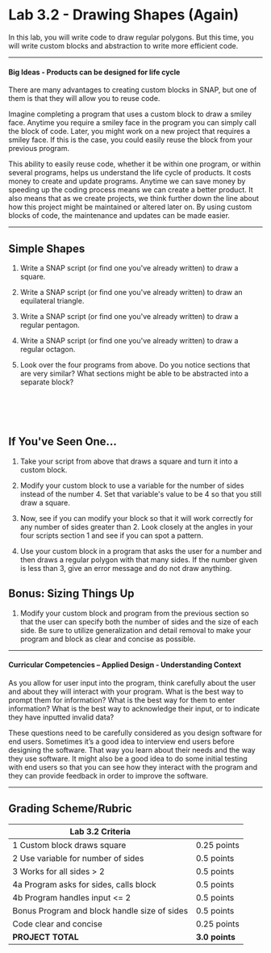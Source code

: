 # Lab 3.2 - Drawing Shapes (Again)

In this lab, you will write code to draw regular polygons.  But this time, you will write custom blocks and abstraction to write more efficient code.

---

#### Big Ideas - Products can be designed for life cycle

There are many advantages to creating custom blocks in SNAP, but one of them is that they will allow you to reuse code.

Imagine completing a program that uses a custom block to draw a smiley face. Anytime you require a smiley face in the program you can simply call the block of code. Later, you might work on a new project that requires a smiley face. If this is the case, you could easily reuse the block from your previous program.

This ability to easily reuse code, whether it be within one program, or within several programs, helps us understand the life cycle of products. It costs money to create and update programs. Anytime we can save money by speeding up the coding process means we can create a better product. It also means that as we create projects, we think further down the line about how this project might be maintained or altered later on. By using custom blocks of code, the maintenance and updates can be made easier. 

---

## Simple Shapes

1.  Write a SNAP script (or find one you've already written) to draw a square.

2.  Write a SNAP script (or find one you've already written) to draw an equilateral triangle.

3.  Write a SNAP script (or find one you've already written) to draw a regular pentagon.

4.  Write a SNAP script (or find one you've already written) to draw a regular octagon.

5.  Look over the four programs from above.  Do you notice sections that are very similar?  What sections might be able to be abstracted into a separate block?
    <br/>
    <br/>
    <br/>
    <br/>
    <br/>

## If You've Seen One...

1.  Take your script from above that draws a square and turn it into a custom block.

2.  Modify your custom block to use a variable for the number of sides instead of the number 4.  Set that variable's value to be 4 so that you still draw a square.

3.  Now, see if you can modify your block so that it will work correctly for any number of sides greater than 2.  Look closely at the angles in your four scripts section 1 and see if you can spot a pattern.

4.  Use your custom block in a program that asks the user for a number and then draws a regular polygon with that many sides.  If the number given is less than 3, give an error message and do not draw anything.

## Bonus: Sizing Things Up

1.  Modify your custom block and program from the previous section so that the user can specify both the number of sides and the size of each side.  Be sure to utilize generalization and detail removal to make your program and block as clear and concise as possible.

---

#### Curricular Competencies – Applied Design - Understanding Context

As you allow for user input into the program, think carefully about the user and about they will interact with your program. What is the best way to prompt them for information? What is the best way for them to enter information? What is the best way to acknowledge their input, or to indicate they have inputted invalid data?

These questions need to be carefully considered as you design software for end users. Sometimes it’s a good idea to interview end users before designing the software. That way you learn about their needs and the way they use software. It might also be a good idea to do some initial testing with end users so that you can see how they interact with the program and they can provide feedback in order to improve the software.

---

## Grading Scheme/Rubric

| **Lab 3.2 Criteria**                              |                |
| ------------------------------------------------- | -------------- |
| 1 Custom block draws square                       | 0.25 points    |
| 2 Use variable for number of sides                | 0.5 points     |
| 3 Works for all sides > 2                         | 0.5 points     |
| 4a Program asks for sides, calls block            | 0.5 points     |
| 4b Program handles input <= 2                     | 0.5 points     |
| Bonus Program and block handle size of sides      | 0.5 points     |
| Code clear and concise                            | 0.25 points    |
| **PROJECT TOTAL**                                 | **3.0 points** |
